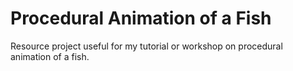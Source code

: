 # Procedural Animation of a Fish
 Resource project useful for my tutorial or workshop on procedural animation of a fish.
